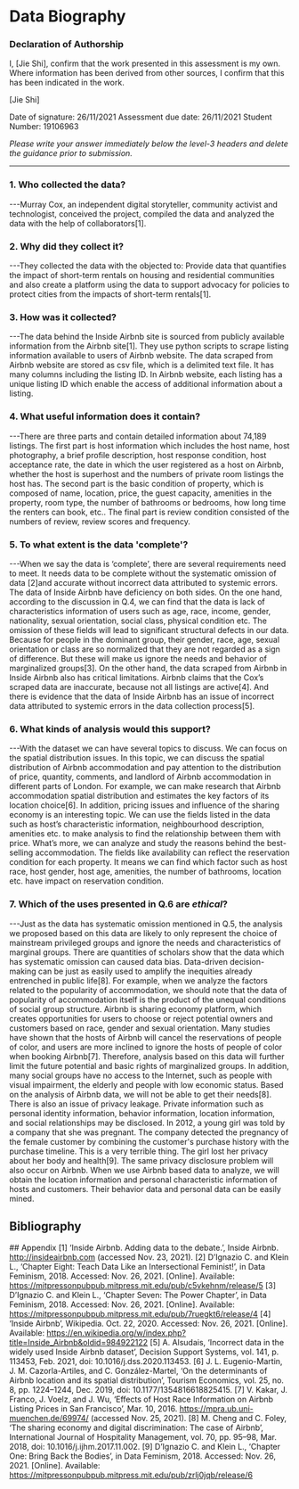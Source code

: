 # Data Biography

### Declaration of Authorship

I, [Jie Shi], confirm that the work presented in this assessment is my own. Where information has been derived from other sources, I confirm that this has been indicated in the work.

[Jie Shi]

Date of signature: 26/11/2021
Assessment due date: 26/11/2021
Student Number: 19106963

_Please write your answer immediately below the level-3 headers and delete the guidance prior to submission._

---

### 1. Who collected the data?
---Murray Cox, an independent digital storyteller, community activist and technologist, conceived the project, compiled the data and analyzed the data with the help of collaborators[1].

### 2. Why did they collect it?
---They collected the data with the objected to: 
Provide data that quantifies the impact of short-term rentals on housing and residential communities and also create a platform using the data to support advocacy for policies to protect cities from the impacts of short-term rentals[1].

### 3. How was it collected?
---The data behind the Inside Airbnb site is sourced from publicly available information from the Airbnb site[1]. They use python scripts to scrape listing information available to users of Airbnb website.
The data scraped from Airbnb website are stored as csv file, which is a delimited text file. It has many columns including the listing ID. In Airbnb website, each listing has a unique listing ID which enable the access of additional information about a listing.

### 4. What useful information does it contain?
---There are three parts and contain detailed information about 74,189 listings.
The first part is host information which includes the host name, host photography, a brief profile description, host response condition, host acceptance rate, the date in which the user registered as a host on Airbnb, whether the host is superhost and the numbers of private room listings the host has.
The second part is the basic condition of property, which is composed of name, location, price, the guest capacity, amenities in the property, room type, the number of bathrooms or bedrooms, how long time the renters can book, etc..
The final part is review condition consisted of the numbers of review, review scores and frequency.
### 5. To what extent is the data 'complete'?
---When we say the data is ‘complete’, there are several requirements need to meet. It needs data to be complete without the systematic omission of data [2]and accurate without incorrect data attributed to systemic errors. The data of Inside Airbnb have deficiency on both sides.
On the one hand, according to the discussion in Q.4, we can find that the data is lack of characteristics information of users such as age, race, income, gender, nationality, sexual orientation, social class, physical condition etc. The omission of these fields will lead to significant structural defects in our data. Because for people in the dominant group, their gender, race, age, sexual orientation or class are so normalized that they are not regarded as a sign of difference. But these will make us ignore the needs and behavior of marginalized groups[3].
On the other hand, the data scraped from Airbnb in Inside Airbnb also has critical limitations. Airbnb claims that the Cox’s scraped data are inaccurate, because not all listings are active[4]. And there is evidence that the data of Inside Airbnb has an issue of incorrect data attributed to systemic errors in the data collection process[5].

### 6. What kinds of analysis would this support?

---With the dataset we can have several topics to discuss.
We can focus on the spatial distribution issues. In this topic, we can discuss the spatial distribution of Airbnb accommodation and pay attention to the distribution of price, quantity, comments, and landlord of Airbnb accommodation in different parts of London. For example, we can make research that Airbnb accommodation spatial distribution and estimates the key factors of its location choice[6].
In addition, pricing issues and influence of the sharing economy is an interesting topic. We can use the fields listed in the data such as host’s characteristic information, neighbourhood description, amenities etc. to make analysis to find the relationship between them with price. 
What’s more, we can analyze and study the reasons behind the best-selling accommodation. The fields like availability can reflect the reservation condition for each property. It means we can find which factor such as host race, host gender, host age, amenities, the number of bathrooms, location etc. have impact on reservation condition. 

### 7. Which of the uses presented in Q.6 are _ethical_?
---Just as the data has systematic omission mentioned in Q.5, the analysis we proposed based on this data are likely to only represent the choice of mainstream privileged groups and ignore the needs and characteristics of marginal groups. There are quantities of scholars show that the data which has systematic omission can caused data bias. Data-driven decision-making can be just as easily used to amplify the inequities already entrenched in public life[8]. For example, when we analyze the factors related to the popularity of accommodation, we should note that the data of popularity of accommodation itself is the product of the unequal conditions of social group structure. Airbnb is sharing economy platform, which creates opportunities for users to choose or reject potential owners and customers based on race, gender and sexual orientation. Many studies have shown that the hosts of Airbnb will cancel the reservations of people of color, and users are more inclined to ignore the hosts of people of color when booking Airbnb[7]. Therefore, analysis based on this data will further limit the future potential and basic rights of marginalized groups. In addition, many social groups have no access to the Internet, such as people with visual impairment, the elderly and people with low economic status. Based on the analysis of Airbnb data, we will not be able to get their needs[8].
There is also an issue of privacy leakage. Private information such as personal identity information, behavior information, location information, and social relationships may be disclosed. In 2012, a young girl was told by a company that she was pregnant. The company detected the pregnancy of the female customer by combining the customer's purchase history with the purchase timeline. This is a very terrible thing. The girl lost her privacy about her body and health[9]. The same privacy disclosure problem will also occur on Airbnb. When we use Airbnb based data to analyze, we will obtain the location information and personal characteristic information of hosts and customers. Their behavior data and personal data can be easily mined.

## Bibliography


## Appendix 
[1]	‘Inside Airbnb. Adding data to the debate.’, Inside Airbnb. http://insideairbnb.com (accessed Nov. 23, 2021).
[2]	D’Ignazio C. and Klein L., ‘Chapter Eight: Teach Data Like an Intersectional Feminist!’, in Data Feminism, 2018. Accessed: Nov. 26, 2021. [Online]. Available: https://mitpressonpubpub.mitpress.mit.edu/pub/c5vkehnm/release/5
[3]	D’Ignazio C. and Klein L., ‘Chapter Seven: The Power Chapter’, in Data Feminism, 2018. Accessed: Nov. 26, 2021. [Online]. Available: https://mitpressonpubpub.mitpress.mit.edu/pub/7ruegkt6/release/4
[4]	‘Inside Airbnb’, Wikipedia. Oct. 22, 2020. Accessed: Nov. 26, 2021. [Online]. Available: https://en.wikipedia.org/w/index.php?title=Inside_Airbnb&oldid=984922122
[5]	A. Alsudais, ‘Incorrect data in the widely used Inside Airbnb dataset’, Decision Support Systems, vol. 141, p. 113453, Feb. 2021, doi: 10.1016/j.dss.2020.113453.
[6]	J. L. Eugenio-Martin, J. M. Cazorla-Artiles, and C. González-Martel, ‘On the determinants of Airbnb location and its spatial distribution’, Tourism Economics, vol. 25, no. 8, pp. 1224–1244, Dec. 2019, doi: 10.1177/1354816618825415.
[7]	V. Kakar, J. Franco, J. Voelz, and J. Wu, ‘Effects of Host Race Information on Airbnb Listing Prices in San Francisco’, Mar. 10, 2016. https://mpra.ub.uni-muenchen.de/69974/ (accessed Nov. 25, 2021).
[8]	M. Cheng and C. Foley, ‘The sharing economy and digital discrimination: The case of Airbnb’, International Journal of Hospitality Management, vol. 70, pp. 95–98, Mar. 2018, doi: 10.1016/j.ijhm.2017.11.002.
[9]	D’Ignazio C. and Klein L., ‘Chapter One: Bring Back the Bodies’, in Data Feminism, 2018. Accessed: Nov. 26, 2021. [Online]. Available: https://mitpressonpubpub.mitpress.mit.edu/pub/zrlj0jqb/release/6


